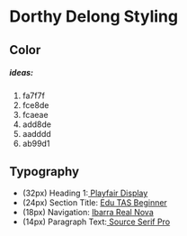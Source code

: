 # Dorthy Delong Styling

## Color 
##### ideas:
1. fa7f7f
2. fce8de
3. fcaeae
4. add8de
5. aadddd
6. ab99d1


## Typography
- (32px) Heading 1:[ Playfair Display](https://fonts.google.com/specimen/Playfair+Display?category=Serif)
- (24px) Section Title: [ Edu TAS Beginner]([https://fonts.google.com/specimen/Edu+VIC+WA+NT+Beginner](https://fonts.google.com/specimen/Edu+TAS+Beginner?query=edu+tas))
- (18px) Navigation: [ Ibarra Real Nova](https://fonts.google.com/specimen/Ibarra+Real+Nova)
- (14px) Paragraph Text:[ Source Serif Pro](https://fonts.google.com/specimen/Source+Serif+Pro?category=Serif)
